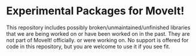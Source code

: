 Experimental Packages for MoveIt!
=================================

This repository includes possibly broken/unmaintained/unfinished libraries that we are being worked on or have been worked on in the past. They are not part of MoveIt! officially. or were working on.
No support is offered for code in this repository, but you are welcome to use it if you see fit.

